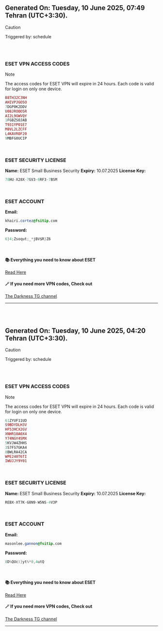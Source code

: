 ## Generated On: Tuesday, 10 June 2025, 07:49 Tehran (UTC+3:30).

> [!CAUTION]
> Triggered by: schedule

<br><br>

### ESET VPN ACCESS CODES

> [!NOTE]
> The access codes for ESET VPN will expire in 24 hours.
> Each code is valid for login on only one device.

```ruby
B8TH32C3NH
AHIVPJGO5O
7DGP0K2DDV
U08JROOO5R
AI2L9GWVQY
1FGBZSOJAB
T931YPO1E7
M8VL2LZCFF
L4KAVROF20
9MBFG0UCIP
```

<br>

### ESET SECURITY LICENSE

**Name:** ESET Small Business Security
**Expiry:** 10.07.2025
**License Key:**

```POV-Ray SDL
78HU-X28X-7GV3-6RF3-7BSM
```

<br>

### ESET ACCOUNT

**Email:**

```CSS
khairi.cortez@fsitip.com
```

**Password:**

```POV-Ray SDL
6}4;Zsoqut;_*jBV$R}Z6
```

<br>

#### 📚 Everything you need to know about ESET

[Read Here](https://t.me/F_NiREvil/2113)

#### 🪄 If you need more VPN codes, Check out

[The Darkness TG channel](https://t.me/Eset_key_trial)

---

<br><br>

## Generated On: Tuesday, 10 June 2025, 04:20 Tehran (UTC+3:30).

> [!CAUTION]
> Triggered by: schedule

<br><br>

### ESET VPN ACCESS CODES

> [!NOTE]
> The access codes for ESET VPN will expire in 24 hours.
> Each code is valid for login on only one device.

```ruby
61ZYUF11UD
S9BDYDLH3V
HF53HCX2GV
XNHR18A0X4
Y74NGY4SMX
5KVJW4ZHHS
3S7FS7GKA4
8BWLRA42CA
WPE240T6TI
IWUJJY9Y01
```

<br>

### ESET SECURITY LICENSE

**Name:** ESET Small Business Security
**Expiry:** 10.07.2025
**License Key:**

```POV-Ray SDL
REBX-XT7K-G8N9-W5NS-4V3P
```

<br>

### ESET ACCOUNT

**Email:**

```CSS
masonlee.gannon@fsitip.com
```

**Password:**

```POV-Ray SDL
8D%QUc)}yt%*0,4utQ
```

<br>

#### 📚 Everything you need to know about ESET

[Read Here](https://t.me/F_NiREvil/2113)

#### 🪄 If you need more VPN codes, Check out

[The Darkness TG channel](https://t.me/Eset_key_trial)

---

<br><br>
